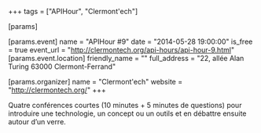 +++
tags = ["APIHour", "Clermont'ech"]

[params]

[params.event]
name = "APIHour #9"
date = "2014-05-28 19:00:00"
is_free = true
event_url = "http://clermontech.org/api-hours/api-hour-9.html"
[params.event.location]
friendly_name = ""
full_address = "22, allée Alan Turing 63000 Clermont-Ferrand"

[params.organizer]
name = "Clermont'ech"
website = "http://clermontech.org/"
+++

Quatre conférences courtes (10 minutes + 5 minutes de questions) pour introduire une technologie, un concept ou un outils et en débattre ensuite autour d’un verre.